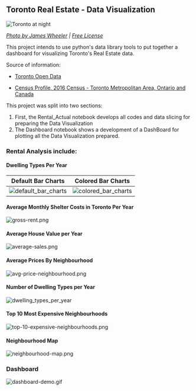 ## Toronto Real Estate - Data Visualization 

![Toronto at night](Images/toronto.jpg)

*[Photo by James Wheeler](https://www.pexels.com/@souvenirpixels?utm_content=attributionCopyText&utm_medium=referral&utm_source=pexels) | [Free License](https://www.pexels.com/photo-license/)*


This project intends to use python's data library tools to put together a dashboard for visualizing Toronto's Real Estate data.

Source of information:

* [Toronto Open Data](https://open.toronto.ca/)

* [Census Profile, 2016 Census - Toronto Metropolitan Area, Ontario and Canada](https://www12.statcan.gc.ca/census-recensement/2016/dp-pd/prof/details/page.cfm?Lang=E&Geo1=CMACA&Code1=535&Geo2=PR&Code2=01&SearchText=toronto&SearchType=Begins&SearchPR=01&B1=All&TABID=1&type=0)

This project was split into two sections:
1. First, the Rental_Actual notebook develops all codes and data slicing for preparing the Data Visualization
2. The Dashboard notebook shows a development of a DashBoard for plotting all the Data Visualization prepared.

### Rental Analysis include:

#### Dwelling Types Per Year


| Default Bar Charts                                  | Colored Bar Charts                                   |
------------------------------------------------------|------------------------------------------------------|
|![default_bar_charts](Images/default_bar_charts.png) | ![colored_bar_charts](Images/colored_bar_charts.png) |

#### Average Monthly Shelter Costs in Toronto Per Year
 ![gross-rent.png](Images/gross-rent.png)

#### Average House Value per Year

![average-sales.png](Images/average-sales.png)

#### Average Prices By Neighbourhood

![avg-price-neighbourhood.png](Images/avg-price-neighbourhood.png)

#### Number of Dwelling Types per Year

![dwelling_types_per_year](Images/dwelling_types_per_year.png)

#### Top 10 Most Expensive Neighbourhoods

![top-10-expensive-neighbourhoods.png](Images/top-10-expensive-neighbourhoods.png)

#### Neighbourhood Map

  ![neighbourhood-map.png](Images/neighbourhood-map.png)


### Dashboard


  ![dashboard-demo.gif](Images/dashboard-demo.gif)

